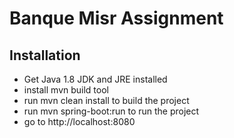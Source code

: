 # Banque Misr Assignment

## Installation
* Get Java 1.8 JDK and JRE installed
* install mvn build tool
* run mvn clean install to build the project
* run mvn spring-boot:run to run the project
* go to http://localhost:8080


